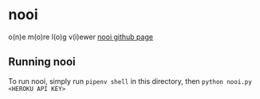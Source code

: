 # nooi
o(n)e m(o)re l(o)g v(i)ewer
[nooi github page](https://thabaptiser.github.io/nooi/)

## Running nooi
To run nooi, simply run `pipenv shell` in this directory, then `python nooi.py <HEROKU API KEY>`
